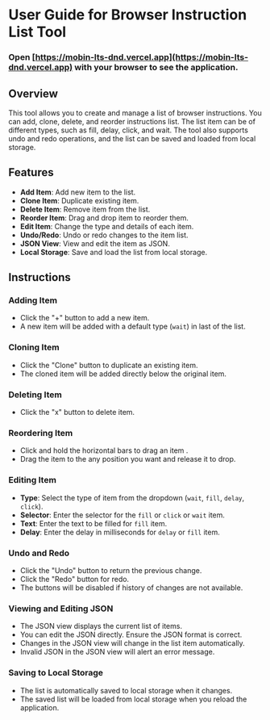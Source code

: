 # User Guide for Browser Instruction List Tool

### Open [https://mobin-lts-dnd.vercel.app](https://mobin-lts-dnd.vercel.app) with your browser to see the application.

## Overview

This tool allows you to create and manage a list of browser instructions. You can add, clone, delete, and reorder instructions list. The list item can be of different types, such as fill, delay, click, and wait. The tool also supports undo and redo operations, and the list can be saved and loaded from local storage.

## Features

- **Add Item**: Add new item to the list.
- **Clone Item**: Duplicate existing item.
- **Delete Item**: Remove item from the list.
- **Reorder Item**: Drag and drop item to reorder them.
- **Edit Item**: Change the type and details of each item.
- **Undo/Redo**: Undo or redo changes to the item list.
- **JSON View**: View and edit the item as JSON.
- **Local Storage**: Save and load the list from local storage.

## Instructions

### Adding Item

- Click the "+" button to add a new item.
- A new item will be added with a default type (`wait`) in last of the list.

### Cloning Item

- Click the "Clone" button to duplicate an existing item.
- The cloned item will be added directly below the original item.

### Deleting Item

- Click the "x" button to delete item.

### Reordering Item

- Click and hold the horizontal bars to drag an item .
- Drag the item to the any position you want and release it to drop.

### Editing Item

- **Type**: Select the type of item from the dropdown (`wait`, `fill`, `delay`, `click`).
- **Selector**: Enter the selector for the `fill` or `click` or `wait` item.
- **Text**: Enter the text to be filled for `fill` item.
- **Delay**: Enter the delay in milliseconds for `delay` or `fill` item.

### Undo and Redo

- Click the "Undo" button to return the previous change.
- Click the "Redo" button for redo.
- The buttons will be disabled if history of changes are not available.

### Viewing and Editing JSON

- The JSON view displays the current list of items.
- You can edit the JSON directly. Ensure the JSON format is correct.
- Changes in the JSON view will change in the list item automatically.
- Invalid JSON in the JSON view will alert an error message.

### Saving to Local Storage

- The list is automatically saved to local storage when it changes.
- The saved list will be loaded from local storage when you reload the application.
